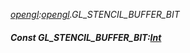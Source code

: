 _[opengl](../../modules/opengl/opengl-module.md):[opengl](../../modules/opengl/opengl-module.md).GL\_STENCIL\_BUFFER\_BIT_
##### Const GL\_STENCIL\_BUFFER\_BIT:[Int](../../modules/wonkey/wonkey-types-int.md)
